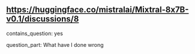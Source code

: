 ## https://huggingface.co/mistralai/Mixtral-8x7B-v0.1/discussions/8

contains_question: yes

question_part: What have I done wrong